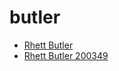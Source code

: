 # butler

 * [Rhett Butler](../../index/r/rhett-butler-200349.json)
 * [Rhett Butler 200349](../../index/r/rhett-butler-200349.json)
